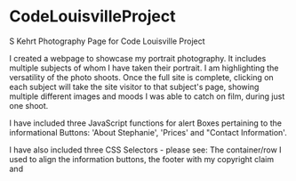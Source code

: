# CodeLouisvilleProject

S Kehrt Photography Page for Code Louisville Project

I created a webpage to showcase my portrait photography. 
It includes multiple subjects of whom I have taken their portrait.
I am highlighting the versatility of the photo shoots. 
Once the full site is complete, clicking on each subject will take the site visitor to that subject's page, showing multiple different images and moods I was able to catch on film, during just one shoot.

I have included three JavaScript functions for alert Boxes pertaining to the informational Buttons: 'About Stephanie', 'Prices' and "Contact Information'.

I have also included three CSS Selectors - please see: The container/row I used to align the information buttons, the footer with my copyright claim and 
